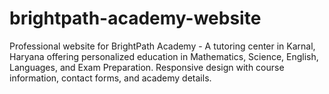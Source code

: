 # brightpath-academy-website
Professional website for BrightPath Academy - A tutoring center in Karnal, Haryana offering personalized education in Mathematics, Science, English, Languages, and Exam Preparation. Responsive design with course information, contact forms, and academy details.
